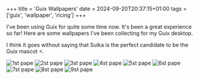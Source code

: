 +++
title = 'Guix Wallpapers'
date = 2024-09-20T20:37:15+01:00
tags = ['guix', 'wallpaper', 'ricing']
+++

I've been using Guix for quite some time now. It's been a great experience so far!
Here are some wallpapers I've been collecting for my Guix desktop.

I think it goes without saying that Suika is the perfect candidate to be the Guix mascot .

![1st pape](https://i.imgur.com/se5Qk6P.png)
![2st pape](https://i.imgur.com/bYxUNO7.png)
![3st pape](https://i.imgur.com/KT1Uo39.png)
![4st pape](https://i.imgur.com/LuEaj38.png)
![5st pape](https://i.imgur.com/IGCGrEI.png)
![6st pape](https://i.imgur.com/OyOJUyY.png)
![7st pape](https://i.imgur.com/eb0qu4z.png)
![8st pape](https://i.imgur.com/UyKmkHr.png)
![9st pape](https://i.imgur.com/yXVVoH8.png)
